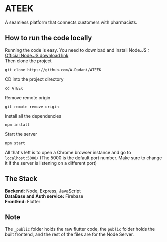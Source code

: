 # ATEEK
A seamless platform that connects customers with pharmacists.

## How to run the code locally
Running the code is easy. You need to download and install Node.JS : [Official Node.JS download link](https://nodejs.org/en/download)<br/>
Then clone the project<br/>

```
git clone https://github.com/A-Dadani/ATEEK
```

CD into the project directory

```
cd ATEEK
```

Remove remote origin

```
git remote remove origin
```

Install all the dependencies

```
npm install
```

Start the server

```
npm start
```

All that's left is to open a Chrome browser instance and go to `localhost:5000/` (The 5000 is the default port number. Make sure to change it if the server is listening on a different port)

## The Stack
**Backend:** Node, Express, JavaScript<br/>
**DataBase and Auth service:** Firebase<br/>
**FrontEnd:** Flutter<br/>

## Note
The `_public` folder holds the raw flutter code, the `public` folder holds the built frontend, and the rest of the files are for the Node Server.
